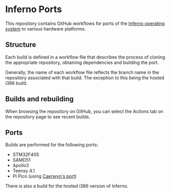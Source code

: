 # Inferno Ports

This repository contains GitHub workflows for ports of the
[Inferno operating system](https://inferno-os.org) to various hardware
platforms.

## Structure

Each build is defined in a workflow file that describes the process of
cloning the appropriate repository, obtaining dependencies and building the
port.

Generally, the name of each workflow file reflects the branch name in the
repository associated with that build. The exception to this being the
hosted i386 build.

## Builds and rebuilding

When browsing the repository on GitHub, you can select the Actions tab on the
repository page to see recent builds.

## Ports

Builds are performed for the following ports:

* STM32F405
* SAMD51
* Apollo3
* Teensy 4.1
* Pi Pico (using [Caerwyn's port](https://github.com/caerwynj/inferno-os/tree/pico))

There is also a build for the hosted i386 version of Inferno.
